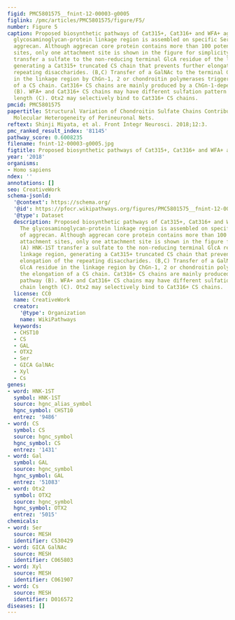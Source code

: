 ```yaml
---
figid: PMC5801575__fnint-12-00003-g0005
figlink: /pmc/articles/PMC5801575/figure/F5/
number: Figure 5
caption: Proposed biosynthetic pathways of Cat315+, Cat316+ and WFA+ aggrecan. The
  glycosaminoglycan-protein linkage region is assembled on specific Ser residues of
  aggrecan. Although aggrecan core protein contains more than 100 potential CS attachment
  sites, only one attachment site is shown in the figure for simplicity. (A) HNK-1ST
  transfer a sulfate to the non-reducing terminal GlcA residue of the linkage region,
  generating a Cat315+ truncated CS chain that prevents further elongation of the
  repeating disaccharides. (B,C) Transfer of a GalNAc to the terminal GlcA residue
  in the linkage region by ChGn-1, 2 or chondroitin polymerases triggers the elongation
  of a CS chain. Cat316+ CS chains are mainly produced by a ChGn-1-dependent pathway
  (B). WFA+ and Cat316+ CS chains may have different sulfation pattern and/or chain
  length (C). Otx2 may selectively bind to Cat316+ CS chains.
pmcid: PMC5801575
papertitle: Structural Variation of Chondroitin Sulfate Chains Contributes to the
  Molecular Heterogeneity of Perineuronal Nets.
reftext: Shinji Miyata, et al. Front Integr Neurosci. 2018;12:3.
pmc_ranked_result_index: '81145'
pathway_score: 0.6008235
filename: fnint-12-00003-g0005.jpg
figtitle: Proposed biosynthetic pathways of Cat315+, Cat316+ and WFA+ aggrecan
year: '2018'
organisms:
- Homo sapiens
ndex: ''
annotations: []
seo: CreativeWork
schema-jsonld:
  '@context': https://schema.org/
  '@id': https://pfocr.wikipathways.org/figures/PMC5801575__fnint-12-00003-g0005.html
  '@type': Dataset
  description: Proposed biosynthetic pathways of Cat315+, Cat316+ and WFA+ aggrecan.
    The glycosaminoglycan-protein linkage region is assembled on specific Ser residues
    of aggrecan. Although aggrecan core protein contains more than 100 potential CS
    attachment sites, only one attachment site is shown in the figure for simplicity.
    (A) HNK-1ST transfer a sulfate to the non-reducing terminal GlcA residue of the
    linkage region, generating a Cat315+ truncated CS chain that prevents further
    elongation of the repeating disaccharides. (B,C) Transfer of a GalNAc to the terminal
    GlcA residue in the linkage region by ChGn-1, 2 or chondroitin polymerases triggers
    the elongation of a CS chain. Cat316+ CS chains are mainly produced by a ChGn-1-dependent
    pathway (B). WFA+ and Cat316+ CS chains may have different sulfation pattern and/or
    chain length (C). Otx2 may selectively bind to Cat316+ CS chains.
  license: CC0
  name: CreativeWork
  creator:
    '@type': Organization
    name: WikiPathways
  keywords:
  - CHST10
  - CS
  - GAL
  - OTX2
  - Ser
  - GICA GalNAc
  - Xyl
  - Cs
genes:
- word: HNK-1ST
  symbol: HNK-1ST
  source: hgnc_alias_symbol
  hgnc_symbol: CHST10
  entrez: '9486'
- word: CS
  symbol: CS
  source: hgnc_symbol
  hgnc_symbol: CS
  entrez: '1431'
- word: Gal
  symbol: GAL
  source: hgnc_symbol
  hgnc_symbol: GAL
  entrez: '51083'
- word: Otx2
  symbol: OTX2
  source: hgnc_symbol
  hgnc_symbol: OTX2
  entrez: '5015'
chemicals:
- word: Ser
  source: MESH
  identifier: C530429
- word: GICA GalNAc
  source: MESH
  identifier: C065803
- word: Xyl
  source: MESH
  identifier: C061907
- word: Cs
  source: MESH
  identifier: D016572
diseases: []
---
```

